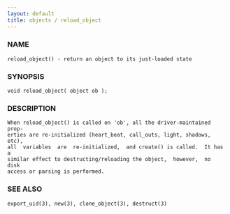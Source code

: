 ```yaml
---
layout: default
title: objects / reload_object
---
```


### NAME

    reload_object() - return an object to its just-loaded state

### SYNOPSIS

    void reload_object( object ob );

### DESCRIPTION

    When reload_object() is called on 'ob', all the driver-maintained prop‐
    erties are re-initialized (heart_beat, call_outs, light, shadows, etc),
    all  variables  are  re-initialized,  and create() is called.  It has a
    similar effect to destructing/reloading the object,  however,  no  disk
    access or parsing is performed.

### SEE ALSO

    export_uid(3), new(3), clone_object(3), destruct(3)

